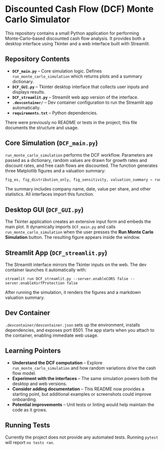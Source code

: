 # Discounted Cash Flow (DCF) Monte Carlo Simulator

This repository contains a small Python application for performing Monte‑Carlo–based discounted cash flow analysis. It provides both a desktop interface using Tkinter and a web interface built with Streamlit.

## Repository Contents

- **`DCF_main.py`** – Core simulation logic. Defines `run_monte_carlo_simulation` which returns plots and a summary dictionary.
- **`DCF_GUI.py`** – Tkinter desktop interface that collects user inputs and displays results.
- **`DCF_streamlit.py`** – Streamlit web app version of the interface.
- **`.devcontainer/`** – Dev container configuration to run the Streamlit app automatically.
- **`requirements.txt`** – Python dependencies.

There were previously no README or tests in the project; this file documents the structure and usage.

## Core Simulation (`DCF_main.py`)

`run_monte_carlo_simulation` performs the DCF workflow. Parameters are passed as a dictionary, random values are drawn for growth rates and discount rates, and free cash flows are discounted. The function generates three Matplotlib figures and a valuation summary:

```python
fig_es, fig_distribution_only, fig_sensitivity, valuation_summary = run_monte_carlo_simulation(params)
```

The summary includes company name, date, value per share, and other statistics. All interfaces import this function.

## Desktop GUI (`DCF_GUI.py`)

The Tkinter application creates an extensive input form and embeds the main plot. It dynamically imports `DCF_main.py` and calls `run_monte_carlo_simulation` when the user presses the **Run Monte Carlo Simulation** button. The resulting figure appears inside the window.

## Streamlit App (`DCF_streamlit.py`)

The Streamlit interface mirrors the Tkinter inputs on the web. The dev container launches it automatically with:

```
streamlit run DCF_streamlit.py --server.enableCORS false --server.enableXsrfProtection false
```

After running the simulation, it renders the figures and a markdown valuation summary.

## Dev Container

`.devcontainer/devcontainer.json` sets up the environment, installs dependencies, and exposes port 8501. The app starts when you attach to the container, enabling immediate web usage.

## Learning Pointers

- **Understand the DCF computation** – Explore `run_monte_carlo_simulation` and how random variations drive the cash flow model.
- **Experiment with the interfaces** – The same simulation powers both the desktop and web versions.
- **Consider adding documentation** – This README now provides a starting point, but additional examples or screenshots could improve onboarding.
- **Potential improvements** – Unit tests or linting would help maintain the code as it grows.

## Running Tests

Currently the project does not provide any automated tests. Running `pytest` will report `no tests ran`.


